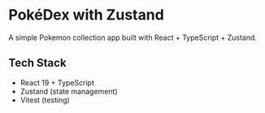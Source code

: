 # PokéDex with Zustand

A simple Pokemon collection app built with React + TypeScript + Zustand.

## Tech Stack
- React 19 + TypeScript
- Zustand (state management)
- Vitest (testing)